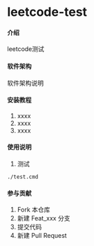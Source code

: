 # leetcode-test

#### 介绍

leetcode测试

#### 软件架构

软件架构说明

#### 安装教程

1. xxxx
2. xxxx
3. xxxx

#### 使用说明

1. 测试

```
./test.cmd
```

#### 参与贡献

1. Fork 本仓库
2. 新建 Feat_xxx 分支
3. 提交代码
4. 新建 Pull Request
